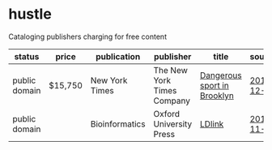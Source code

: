 # hustle
Cataloging publishers charging for free content


| status | price | publication | publisher | title | source |
| ------ | ----- | ----------- | --------- | ----- | ------ |
| public domain | $15,750 | New York Times | The New York Times Company | [Dangerous sport in Brooklyn](http://query.nytimes.com/gst/abstract.html?res=9A0CE7DA1431E033A25752C2A9639C94629ED7CF) | [2015-12-05](https://twitter.com/dhimmel/status/673276608959025154) |
| public domain |  | Bioinformatics | Oxford University Press | [LDlink](https://doi.org/10.1093/bioinformatics/btv402) | [2015-11-14](https://twitter.com/dhimmel/status/665531679155625984)
